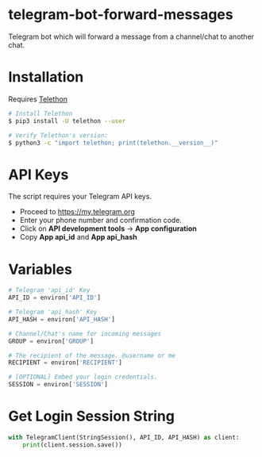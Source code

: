 # telegram-bot-forward-messages
Telegram bot which will forward a message from a channel/chat to another chat.


# Installation

Requires [Telethon](https://github.com/LonamiWebs/Telethon)

```sh
# Install Telethon
$ pip3 install -U telethon --user

# Verify Telethon's version:
$ python3 -c "import telethon; print(telethon.__version__)"
```

# API Keys
The script requires your Telegram API keys.
  - Proceed to https://my.telegram.org
  - Enter your phone number and confirmation code.
  - Click on **API development tools** -> **App configuration**
  - Copy **App api_id** and **App api_hash**

# Variables
```python
# Telegram 'api_id' Key
API_ID = environ['API_ID']

# Telegram 'api_hash' Key
API_HASH = environ['API_HASH']

# Channel/Chat's name for incoming messages
GROUP = environ['GROUP']

# The recipient of the message. @username or me 
RECIPIENT = environ['RECIPIENT']

# [OPTIONAL] Embed your login credentials.
SESSION = environ['SESSION']
```

# Get Login Session String
```python
with TelegramClient(StringSession(), API_ID, API_HASH) as client:
    print(client.session.save())
```